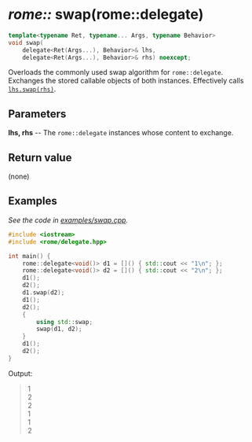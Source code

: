 # _rome::_ **swap**(rome::delegate)

```cpp
template<typename Ret, typename... Args, typename Behavior>
void swap(
    delegate<Ret(Args...), Behavior>& lhs,
    delegate<Ret(Args...), Behavior>& rhs) noexcept;
```

Overloads the commonly used swap algorithm for `rome::delegate`. Exchanges the stored callable objects of both instances. Effectively calls [`lhs.swap(rhs)`](swap.md).

## Parameters

**lhs, rhs** -- The `rome::delegate` instances whose content to exchange.

## Return value

(none)

## Examples

_See the code in [examples/swap.cpp](../examples/swap.cpp)._

```cpp
#include <iostream>
#include <rome/delegate.hpp>

int main() {
    rome::delegate<void()> d1 = []() { std::cout << "1\n"; };
    rome::delegate<void()> d2 = []() { std::cout << "2\n"; };
    d1();
    d2();
    d1.swap(d2);
    d1();
    d2();
    {
        using std::swap;
        swap(d1, d2);
    }
    d1();
    d2();
}
```

Output:

> 1  
> 2  
> 2  
> 1  
> 1  
> 2
